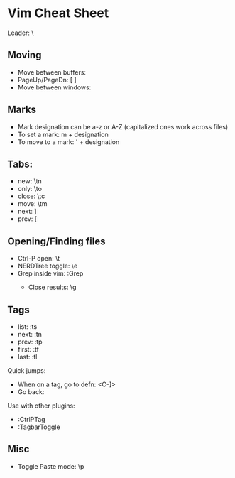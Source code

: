 Vim Cheat Sheet
===============

Leader: \

Moving
------
  - Move between buffers: <C-p> <C-n>
  -  PageUp/PageDn: [ ]
  - Move between windows: <C-h> <C-j> <C-k> <C-l>

Marks
-----
  - Mark designation can be a-z or A-Z (capitalized ones work across files)
  - To set a mark:  m + designation
  - To move to a mark: ' + designation

Tabs:
-----
  - new: \tn
  - only: \to
  - close: \tc
  - move: \tm
  - next: \]
  - prev: \[

Opening/Finding files
---------------------
  - Ctrl-P open: \t
  - NERDTree toggle: \e
  - Grep inside vim: :Grep <search> <files>
    - Close results: \g

Tags
----
  - list:  :ts
  - next:  :tn
  - prev:  :tp
  - first: :tf
  - last:  :tl

Quick jumps:

  - When on a tag, go to defn: <C-]>
  - Go back: <C-t>

Use with other plugins:

  - :CtrlPTag
  - :TagbarToggle

Misc
----
  - Toggle Paste mode: \p
